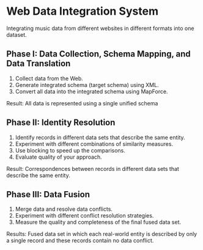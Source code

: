 ﻿


# Web Data Integration System 


Integrating music data from different websites in different formats into one dataset.


## Phase I: Data Collection, Schema Mapping, and Data Translation

 1. Collect data from the Web. 
 2. Generate integrated schema (target schema) using XML. 
 3. Convert all data into the integrated schema using MapForce.


Result: All data is represented using a single unified schema


## Phase II: Identity Resolution

 1. Identify records in different data sets that describe the same entity.
 2. Experiment with different combinations of similarity measures.
 3. Use blocking to speed up the comparisons.
 4. Evaluate quality of your approach.

Result: Correspondences between records in different data sets that describe the same entity.

## Phase III: Data Fusion

 1. Merge data and resolve data conflicts.
 2. Experiment with different conflict resolution strategies.
 3. Measure the quality and completeness of the final fused data set.

Results: Fused data set in which each real-world entity is described by only a single record and these records contain no data conflict.


